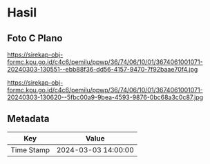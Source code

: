 # Hasil

## Foto C Plano

https://sirekap-obj-formc.kpu.go.id/c4c6/pemilu/ppwp/36/74/06/10/01/3674061001071-20240303-130551--ebb88f36-dd56-4157-9470-7f92baae70f4.jpg

https://sirekap-obj-formc.kpu.go.id/c4c6/pemilu/ppwp/36/74/06/10/01/3674061001071-20240303-130620--5fbc00a9-9bea-4593-9876-0bc68a3c0c87.jpg


## Metadata

| Key        | Value               |
| ---------- | ------------------- |
| Time Stamp | 2024-03-03 14:00:00 |



